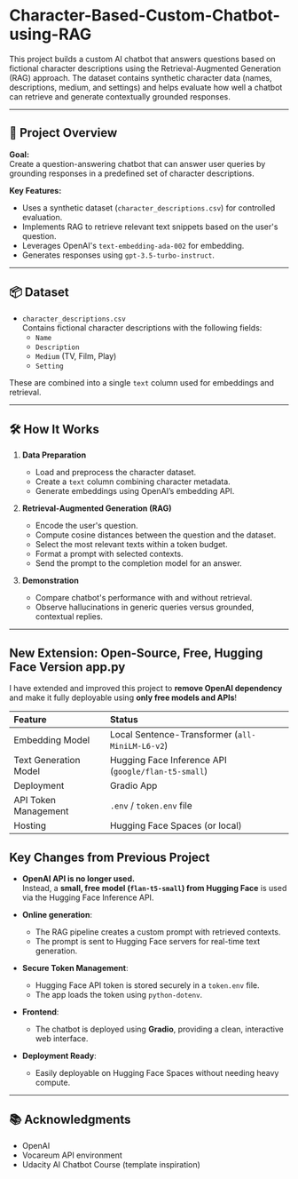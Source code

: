 # Character-Based-Custom-Chatbot-using-RAG
This project builds a custom AI chatbot that answers questions based on fictional character descriptions using the Retrieval-Augmented Generation (RAG) approach. The dataset contains synthetic character data (names, descriptions, medium, and settings) and helps evaluate how well a chatbot can retrieve and generate contextually grounded responses.

---

## 🚀 Project Overview

**Goal:**  
Create a question-answering chatbot that can answer user queries by grounding responses in a predefined set of character descriptions.

**Key Features:**
- Uses a synthetic dataset (`character_descriptions.csv`) for controlled evaluation.
- Implements RAG to retrieve relevant text snippets based on the user's question.
- Leverages OpenAI's `text-embedding-ada-002` for embedding.
- Generates responses using `gpt-3.5-turbo-instruct`.

---

## 📦 Dataset

- `character_descriptions.csv`  
  Contains fictional character descriptions with the following fields:
  - `Name`
  - `Description`
  - `Medium` (TV, Film, Play)
  - `Setting`

These are combined into a single `text` column used for embeddings and retrieval.

---

## 🛠️ How It Works

1. **Data Preparation**
   - Load and preprocess the character dataset.
   - Create a `text` column combining character metadata.
   - Generate embeddings using OpenAI’s embedding API.

2. **Retrieval-Augmented Generation (RAG)**
   - Encode the user's question.
   - Compute cosine distances between the question and the dataset.
   - Select the most relevant texts within a token budget.
   - Format a prompt with selected contexts.
   - Send the prompt to the completion model for an answer.

3. **Demonstration**
   - Compare chatbot's performance with and without retrieval.
   - Observe hallucinations in generic queries versus grounded, contextual replies.

---
## New Extension: Open-Source, Free, Hugging Face Version app.py

I have extended and improved this project to **remove OpenAI dependency** and make it fully deployable using **only free models and APIs**!

| Feature | Status |
|:---|:---|
| Embedding Model | Local Sentence-Transformer (`all-MiniLM-L6-v2`) |
| Text Generation Model | Hugging Face Inference API (`google/flan-t5-small`) |
| Deployment | Gradio App |
| API Token Management | `.env` / `token.env` file |
| Hosting | Hugging Face Spaces (or local) |

## Key Changes from Previous Project

- **OpenAI API is no longer used.**  
  Instead, a **small, free model (`flan-t5-small`) from Hugging Face** is used via the Hugging Face Inference API.
  
- **Online generation**: 
  - The RAG pipeline creates a custom prompt with retrieved contexts.
  - The prompt is sent to Hugging Face servers for real-time text generation.
  
- **Secure Token Management**: 
  - Hugging Face API token is stored securely in a `token.env` file.
  - The app loads the token using `python-dotenv`.

- **Frontend**:
  - The chatbot is deployed using **Gradio**, providing a clean, interactive web interface.
  
- **Deployment Ready**:
  - Easily deployable on Hugging Face Spaces without needing heavy compute.

---

## 📚 Acknowledgments
  - OpenAI
  - Vocareum API environment
  - Udacity AI Chatbot Course (template inspiration)


